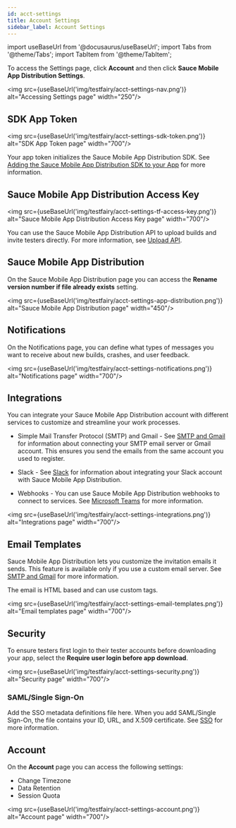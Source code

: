 ```yaml
---
id: acct-settings
title: Account Settings
sidebar_label: Account Settings
---
```


import useBaseUrl from '@docusaurus/useBaseUrl';
import Tabs from '@theme/Tabs';
import TabItem from '@theme/TabItem';

To access the Settings page, click **Account** and then click **Sauce Mobile App Distribution Settings**.

<img src={useBaseUrl('img/testfairy/acct-settings-nav.png')} alt="Accessing Settings page" width="250"/>

## SDK App Token

<img src={useBaseUrl('img/testfairy/acct-settings-sdk-token.png')} alt="SDK App Token page" width="700"/>

Your app token initializes the Sauce Mobile App Distribution SDK. See [Adding the Sauce Mobile App Distribution SDK to your App](/testfairy/sdk/adding-tf-sdk) for more information.

## Sauce Mobile App Distribution Access Key

<img src={useBaseUrl('img/testfairy/acct-settings-tf-access-key.png')} alt="Sauce Mobile App Distribution Access Key page" width="700"/>

You can use the Sauce Mobile App Distribution API to upload builds and invite testers directly. For more information, see [Upload API](/testfairy/api-reference/upload-api).

## Sauce Mobile App Distribution

On the Sauce Mobile App Distribution page you can access the **Rename version number if file already exists** setting.

<img src={useBaseUrl('img/testfairy/acct-settings-app-distribution.png')} alt="Sauce Mobile App Distribution page" width="450"/>

## Notifications

On the Notifications page, you can define what types of messages you want to receive about new builds, crashes, and user feedback.

<img src={useBaseUrl('img/testfairy/acct-settings-notifications.png')} alt="Notifications page" width="700"/>

## Integrations

You can integrate your Sauce Mobile App Distribution account with different services to customize and streamline your work processes.

- Simple Mail Transfer Protocol (SMTP) and Gmail - See [SMTP and Gmail](/testfairy/integrations/smtp-gmail) for information about connecting your SMTP email server or Gmail account. This ensures you send the emails from the same account you used to register.

- Slack - See [Slack](/testfairy/integrations/slack) for information about integrating your Slack account with Sauce Mobile App Distribution.

- Webhooks - You can use Sauce Mobile App Distribution webhooks to connect to services. See [Microsoft Teams](/testfairy/integrations/ms-teams) for more information.

<img src={useBaseUrl('img/testfairy/acct-settings-integrations.png')} alt="Integrations page" width="700"/>

## Email Templates

Sauce Mobile App Distribution lets you customize the invitation emails it sends. This feature is available only if you use a custom email server. See [SMTP and Gmail](/testfairy/integrations/smtp-gmail) for more information.

The email is HTML based and can use custom tags.

<img src={useBaseUrl('img/testfairy/acct-settings-email-templates.png')} alt="Email templates page" width="700"/>

## Security

To ensure testers first login to their tester accounts before downloading your app, select the **Require user login before app download**.

<img src={useBaseUrl('img/testfairy/acct-settings-security.png')} alt="Security page" width="700"/>

### SAML/Single Sign-On

Add the SSO metadata definitions file here. When you add SAML/Single Sign-On, the file contains your ID, URL, and X.509 certificate. See [SSO](/testfairy/security/sso/sso-intro) for more information.

## Account

On the **Account** page you can access the following settings:

- Change Timezone
- Data Retention
- Session Quota

<img src={useBaseUrl('img/testfairy/acct-settings-account.png')} alt="Account page" width="700"/>

